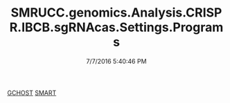 ﻿---
title: SMRUCC.genomics.Analysis.CRISPR.IBCB.sgRNAcas.Settings.Programs
date: 7/7/2016 5:40:46 PM
---

[GCHOST](T-SMRUCC.genomics.Analysis.CRISPR.IBCB.sgRNAcas.Settings.Programs.GCHOST.html)
[SMART](T-SMRUCC.genomics.Analysis.CRISPR.IBCB.sgRNAcas.Settings.Programs.SMART.html)
